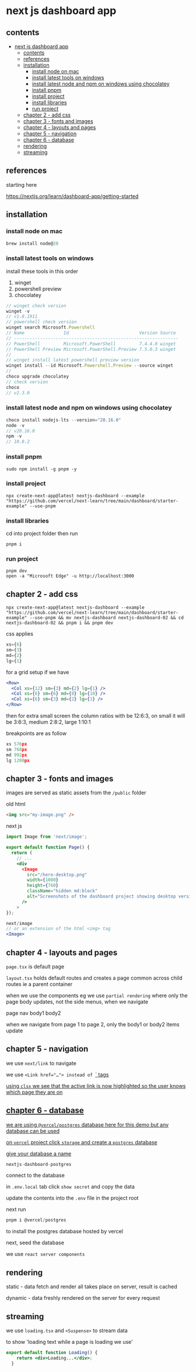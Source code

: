 # next js dashboard app

## contents

- [next js dashboard app](#next-js-dashboard-app)
  - [contents](#contents)
  - [references](#references)
  - [installation](#installation)
    - [install node on mac](#install-node-on-mac)
    - [install latest tools on windows](#install-latest-tools-on-windows)
    - [install latest node and npm on windows using chocolatey](#install-latest-node-and-npm-on-windows-using-chocolatey)
    - [install pnpm](#install-pnpm)
    - [install project](#install-project)
    - [install libraries](#install-libraries)
    - [run project](#run-project)
  - [chapter 2 - add css](#chapter-2---add-css)
  - [chapter 3 - fonts and images](#chapter-3---fonts-and-images)
  - [chapter 4 - layouts and pages](#chapter-4---layouts-and-pages)
  - [chapter 5 - navigation](#chapter-5---navigation)
  - [chapter 6 - database](#chapter-6---database)
  - [rendering](#rendering)
  - [streaming](#streaming)

## references

starting here

https://nextjs.org/learn/dashboard-app/getting-started

## installation

### install node on mac

```js
brew install node@20
```

### install latest tools on windows

install these tools in this order

1. winget
2. powershell preview
3. chocolatey

```js
// winget check version
winget -v
// v1.8.1911
// powershell check version
winget search Microsoft.Powershell
// Name               Id                           Version Source
// ---------------------------------------------------------------
// PowerShell         Microsoft.PowerShell         7.4.4.0 winget
// PowerShell Preview Microsoft.PowerShell.Preview 7.5.0.3 winget
// 
// winget install latest powershell preview version
winget install --id Microsoft.Powershell.Preview --source winget
// 
choco upgrade chocolatey
// check version
choco
// v2.3.0
```

### install latest node and npm on windows using chocolatey

```js
choco install nodejs-lts --version="20.16.0"
node -v
// v20.16.0
npm -v
// 10.8.2
```

### install pnpm

```jsnpm -v
sudo npm install -g pnpm -y
```

### install project

```
npx create-next-app@latest nextjs-dashboard --example "https://github.com/vercel/next-learn/tree/main/dashboard/starter-example" --use-pnpm
```

### install libraries

cd into project folder then run

```
pnpm i
```

### run project

```
pnpm dev
open -a "Microsoft Edge" -u http://localhost:3000
```

## chapter 2 - add css

```
npx create-next-app@latest nextjs-dashboard --example "https://github.com/vercel/next-learn/tree/main/dashboard/starter-example" --use-pnpm && mv nextjs-dashboard nextjs-dashboard-02 && cd nextjs-dashboard-02 && pnpm i && pnpm dev
```

css applies 

```jsx
xs={6} 
sm={3} 
md={2} 
lg={1} 
```

for a grid setup if we have

```jsx
<Row>
  <Col xs={12} sm={3} md={2} lg={1} />
  <Col xs={6} sm={6} md={8} lg={10} />
  <Col xs={6} sm={3} md={2} lg={1} />
</Row>
```

then for extra small screen the column ratios with be 12:6:3, on small it will be 3:6:3, medium 2:8:2, large 1:10:1

breakpoints are as follow

```jsx
xs 576px
sm 768px
md 992px
lg 1200px
```
 
## chapter 3 - fonts and images

images are served as static assets from the `/public` folder

old html

```html
<img src="my-image.png" />
```

next js

```jsx
import Image from 'next/image';

export default function Page() {
  return (
    // ...
    <div
      <Image
        src="/hero-desktop.png"
        width={1000}
        height={760}
        className="hidden md:block"
        alt="Screenshots of the dashboard project showing desktop version"
      />
    >
});

```

```jsx
next/image
// or an extension of the html <img> tag 
<Image> 
```


## chapter 4 - layouts and pages

`page.tsx` is default page

`layout.tsx` holds default routes and creates a page common across child routes ie a parent container


when we use the <Layout /> components eg </SideNav> we use `partial rendering` where only the page body updates, not the side menus, when we navigate

page
  nav
    body1
    body2

when we navigate from page 1 to page 2, only the body1 or body2 items update


## chapter 5 - navigation

we use `next/link` to navigate

we use `<Link href="…"> instead of `<a href=...>` tags

using `clsx` we see that the active link is now highlighted so the user knows which page they are on



## chapter 6 - database

we are using `@vercel/postgres` database here for this demo but any database can be used

on `vercel` project click `storage` and create a `postgres` database

give your database a name 

```js
nextjs-dashboard-postgres
```

connect to the database

in `.env.local` tab click `show secret` and copy the data

update the contents into the `.env` file in the project root

next run

```js
pnpm i @vercel/postgres
```

to install the postgres database hosted by vercel

next, seed the database


we use `react server components`

## rendering

static - data fetch and render all takes place on server, result is cached

dynamic - data freshly rendered on the server for every request

## streaming

we use `loading.tsx` and `<Suspense>` to stream data

to show 'loading text while a page is loading we use'

```jsx
export default function Loading() {
    return <div>Loading...</div>;
  }
```

